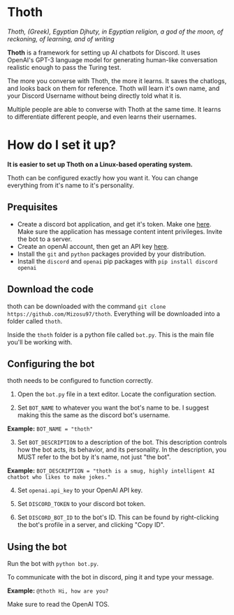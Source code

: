 # Thoth

*Thoth, (Greek), Egyptian Djhuty, in Egyptian religion, a god of the moon, of reckoning, of learning, and of writing*

**Thoth** is a framework for setting up AI chatbots for Discord. It uses OpenAI's GPT-3 language model for generating human-like conversation realistic enough to pass the Turing test.

The more you converse with Thoth, the more it learns. It saves the chatlogs, and looks back on them for reference. Thoth will learn it's own name, and your Discord Username without being directly told what it is.

Multiple people are able to converse with Thoth at the same time. It learns to differentiate different people, and even learns their usernames.


# How do I set it up?

**It is easier to set up Thoth on a Linux-based operating system.**

Thoth can be configured exactly how you want it. You can change everything from it's name to it's personality.

## Prequisites
- Create a discord bot application, and get it's token. Make one [here](https://discord.com/login?redirect_to=%2Fdevelopers%2Fapplications). Make sure the application has message content intent privileges. Invite the bot to a server.
- Create an openAI account, then get an API key [here](https://beta.openai.com/account/api-keys).
- Install the `git` and `python` packages provided by your distribution.
- Install the `discord` and `openai` pip packages with `pip install discord openai`

## Download the code
thoth can be downloaded with the command `git clone https://github.com/Mizosu97/thoth`. Everything will be downloaded into a folder called `thoth`.

Inside the `thoth` folder is a python file called `bot.py`. This is the main file you'll be working with.

## Configuring the bot
thoth needs to be configured to function correctly.

1. Open the `bot.py` file in a text editor. Locate the configuration section.

2. Set `BOT_NAME` to whatever you want the bot's name to be. I suggest making this the same as the discord bot's username. 

**Example:** `BOT_NAME = "thoth"`

3. Set `BOT_DESCRIPTION` to a description of the bot. This description controls how the bot acts, its behavior, and its personality. In the description, you MUST refer to the bot by it's name, not just "the bot".

**Example:** `BOT_DESCRIPTION = "thoth is a smug, highly intelligent AI chatbot who likes to make jokes."`

4. Set `openai.api_key` to your OpenAI API key.

5. Set `DISCORD_TOKEN` to your discord bot token.

6. Set `DISCORD_BOT_ID` to the bot's ID. This can be found by right-clicking the bot's profile in a server, and clicking "Copy ID".


## Using the bot

Run the bot with `python bot.py`.

To communicate with the bot in discord, ping it and type your message.

**Example:** `@thoth Hi, how are you?`

Make sure to read the OpenAI TOS.
